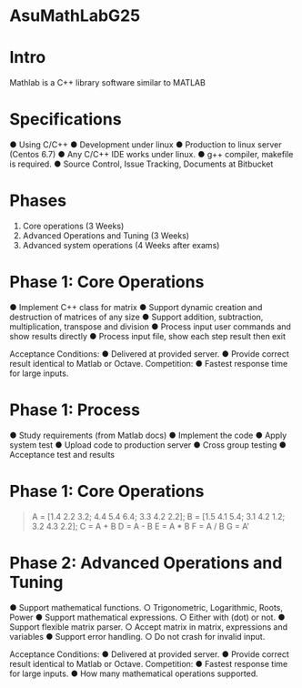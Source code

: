 # AsuMathLabG25
# Intro
Mathlab is a C++ library software similar to MATLAB
# Specifications

● Using C/C++
● Development under linux
● Production to linux server (Centos 6.7)
● Any C/C++ IDE works under linux.
● g++ compiler, makefile is required.
● Source Control, Issue Tracking, Documents at Bitbucket

# Phases
1. Core operations (3 Weeks)
2. Advanced Operations and Tuning (3 Weeks)
3. Advanced system operations (4 Weeks after exams)

# Phase 1: Core Operations
● Implement C++ class for matrix
● Support dynamic creation and destruction of matrices of any size
● Support addition, subtraction, multiplication, transpose and division
● Process input user commands and show results directly
● Process input file, show each step result then exit

Acceptance Conditions:
● Delivered at provided server.
● Provide correct result identical to Matlab or Octave.
Competition:
● Fastest response time for large inputs.


# Phase 1: Process
● Study requirements (from Matlab docs)
● Implement the code
● Apply system test
● Upload code to production server
● Cross group testing
● Acceptance test and results


# Phase 1: Core Operations
> A = [1.4 2.2 3.2; 4.4 5.4 6.4; 3.3 4.2 2.2];
> B = [1.5 4.1 5.4; 3.1 4.2 1.2; 3.2 4.3 2.2];
> C = A + B
> D = A - B
> E = A * B
> F = A / B
> G = A’


# Phase 2: Advanced Operations and Tuning
● Support mathematical functions.
○ Trigonometric, Logarithmic, Roots, Power
● Support mathematical expressions.
○ Either with (dot) or not.
● Support flexible matrix parser.
○ Accept matrix in matrix, expressions and variables
● Support error handling.
○ Do not crash for invalid input.

Acceptance Conditions:
● Delivered at provided server.
● Provide correct result identical to Matlab or Octave.
Competition:
● Fastest response time for large inputs.
● How many mathematical operations supported.

